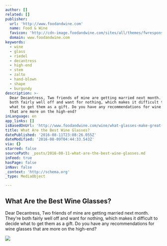 ```yaml
---
author: []
related: []
publisher:
  url: 'http://www.foodandwine.com'
  name: Food & Wine
  favicon: 'http://cdn-image.foodandwine.com/sites/all/themes/fwresponsive/favicon.ico'
  domain: www.foodandwine.com
keywords:
  - wine
  - glass
  - riedel
  - decantress
  - high-end
  - stem
  - zalto
  - hand-blown
  - shape
  - burgundy
description: >-
  Dear Decantress, Two friends of mine are getting married next month. They're
  both fairly well off and want for nothing, which makes it difficult to decide
  what to get them as a gift. Do you have any recommendations for wine glasses
  that are more on the high-end?
inLanguage: en
app_links: []
isBasedOnUrl: 'http://www.foodandwine.com/wine/what-glasses-make-great-gifts-wine-lovers'
title: What Are the Best Wine Glasses?
datePublished: '2016-08-11T23:08:26.055Z'
dateModified: '2016-08-09T04:44:33.543Z'
via: {}
starred: false
sourcePath: _posts/2016-08-11-what-are-the-best-wine-glasses.md
inFeed: true
hasPage: false
inNav: false
_context: 'http://schema.org'
_type: MediaObject

---
```

<article style=""><h1>What Are the Best Wine Glasses?</h1><p>Dear Decantress, Two friends of mine are getting married next month. They're both fairly well off and want for nothing, which makes it difficult to decide what to get them as a gift. Do you have any recommendations for wine glasses that are more on the high-end?</p><img src="http://cdn-image.foodandwine.com/sites/default/files/styles/rd_home_hero_slide/public/dear-decantress-wine-prices-ft-blog0816.jpg?itok=AaskbmVS" /></article>